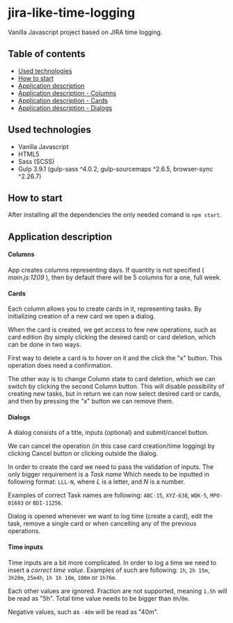 # jira-like-time-logging
Vanilla Javascript project based on JIRA time logging.
## Table of contents
* [Used technologies](#used-technologies)
* [How to start](#how-to-start)
* [Application description](#application-description)
* [Application description - Columns](#columns)
* [Application description - Cards](#cards)
* [Application description - Dialogs](#dialogs)
## Used technologies
* Vanilla Javascript
* HTML5
* Sass (SCSS)
* Gulp 3.9.1 (gulp-sass ^4.0.2, gulp-sourcemaps ^2.6.5, browser-sync ^2.26.7)
## How to start
After installing all the dependencies the only needed comand is `npm start`.
## Application description
#### Columns
App creates columns representing days. If quantity is not specified ( *main.js:1209* ), then by default there will be 5 columns for a one, full week.
#### Cards
Each column allows you to create cards in it, representing tasks. By initializing creation of a new card we open a dialog.

When the card is created, we get access to few new operations, such as card edition (by simply clicking the desired card) or card deletion, which can be done in two ways.

First way to delete a card is to hover on it and the click the "x" button. This operation does need a confirmation.

The other way is to change Column state to card deletion, which we can switch by clicking the second Column button. This will disable possibility of creating new tasks, but in return we can now select desired card or cards, and then by pressing the "x" button we can remove them.

#### Dialogs
A dialog consists of a title, inputs (optional) and submit/cancel button.

We can cancel the operation (in this case card creation/time logging) by clicking Cancel button or clicking outside the dialog.

In order to create the card we need to pass the validation of inputs. The only bigger requirement is a *Task name* Which needs to be inputted in following format: `LLL-N`, where *L* is a letter, and *N* is a number.

Examples of correct Task names are following: `ABC-15`, `XYZ-638`, `WDK-5`, `MPO-01683` or `BDI-11256`.

Dialog is opened whenever we want to log time (create a card), edit the task, remove a single card or when cancelling any of the previous operations.

#### Time inputs
Time inputs are a bit more complicated. In order to log a time we need to insert a *correct time value*. Examples of such are following: `1h`, `2h 15m`, `3h20m`, `25m4h`, `1h 1h 10m`, `100m` or `1h76m`.

Each other values are ignored. Fraction are not supported, meaning `1.5h` will be read as "5h". Total time value needs to be bigger than `0h`/`0m`.

Negative values, such as `-40m` will be read as "40m".
